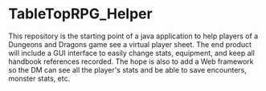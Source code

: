 # TableTopRPG_Helper
This repository is the starting point of a java application to help players of a Dungeons and Dragons game see a virtual player sheet.
The end product will include a GUI interface to easily change stats, equipment, and keep all handbook references recorded.
The hope is also to add a Web framework so the DM can see all the player's stats and be able to save encounters, monster stats, etc.
